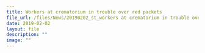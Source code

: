 ```yaml
---
title: Workers at crematorium in trouble over red packets
file_url: /files/News/20190202_st_workers at crematorium in trouble over red packets.pdf
date: 2019-02-02
layout: file
description: ""
image: ""
---
```

